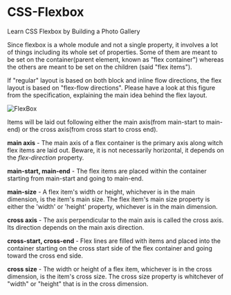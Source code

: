 # CSS-Flexbox
Learn CSS Flexbox by Building a Photo Gallery

Since flexbox is a whole module and not a single property, it involves a lot of things including its whole set of properties. Some of them are meant to be set on the container(parent element, known as "flex container") whereas the others are meant to be set on the children (said "flex items").

If "regular" layout is based on both block and inline flow directions, the flex layout is based on "flex-flow directions". Please have a look at this figure from the specification, explaining the main idea behind the flex layout.

![FlexBox](https://i.stack.imgur.com/9Oxw7.png)

Items will be laid out following either the main axis(from main-start to main-end) or the cross axis(from cross start to cross end).

**main axis** - The main axis of a flex container is the primary axis along witch flex items are laid out. Beware, it is not necessarily horizontal, it depends on the *flex-direction* property.

**main-start, main-end** - The  flex items are placed within the container starting from main-start and going to main-end.

**main-size** - A flex item's width or height, whichever is in the main dimension, is the item's main size. The flex item's main size property is either the 'width' or 'height' property, whichever is in the main dimension.

**cross axis** - The axis perpendicular to the main axis is called the cross axis. Its direction depends on the main axis direction.

**cross-start, cross-end** - Flex lines are filled with items and placed into the container starting on the cross start side of the flex container and going toward the cross end side.

**cross size** - The width or height of a flex item, whichever is in the cross dimension, is the item's cross size. The cross size property is whitchever of "width" or "height" that is in the cross dimension.
